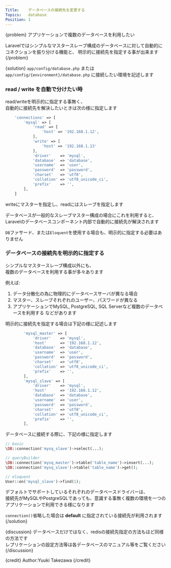 ```yaml
---
Title:    データベースの接続先を変更する
Topics:   database
Position: 1
---
```


{problem}
アプリケーションで複数のデータベースを利用したい

Laravelではシンプルなマスタースレーブ構成のデータベースに対して自動的にコネクションを振り分ける機能と、
明示的に接続先を指定する事が出来ます
{/problem}

{solution}
`app/config/database.php` または `app/config/{environment}/database.php` に接続したい環境を記述します

### read / write を自動で分けたい時
read/writeを明示的に指定する事無く、  
自動的に接続先を解決したいときは次の様に指定します  

```php
    'connections' => [
        'mysql' => [
            'read' => [
                'host' => '192.168.1.12',
            ],
            'write' => [
                'host' => '192.168.1.13'
            ],
            'driver'    => 'mysql',
            'database'  => 'database',
            'username'  => 'user',
            'password'  => 'password',
            'charset'   => 'utf8',
            'collation' => 'utf8_unicode_ci',
            'prefix'    => '',
        ],
    ]
```

writeにマスターを指定し、readにはスレーブを指定します  

データベースが一般的なスレーブマスター構成の場合にこれを利用すると、  
Laravelのデータベースコンポーネント内部で自動的に接続先が解決されます

`DB`ファサード、または`Eloquent`を使用する場合も、明示的に指定する必要はありません

### データベースの接続先を明示的に指定する
シンプルなマスタースレーブ構成以外にも、  
複数のデータベースを利用する事が多々あります  

例えば:
1. データ分散化の為に物理的にデータベースサーバが異なる場合  
2. マスター、スレーブそれぞれのユーザー、パスワードが異なる
3. アプリケーションでMySQL, PostgreSQL, SQL Serverなど複数のデータベースを利用する
などがあります

明示的に接続先を指定する場合は下記の様に記述します
```php
        'mysql_master' => [
            'driver'    => 'mysql',
            'host'      => '192.168.1.12',
            'database'  => 'database',
            'username'  => 'user',
            'password'  => 'password',
            'charset'   => 'utf8',
            'collation' => 'utf8_unicode_ci',
            'prefix'    => '',
        ],
        'mysql_slave' => [
            'driver'    => 'mysql',
            'host'      => '192.168.1.12',
            'database'  => 'database',
            'username'  => 'user',
            'password'  => 'password',
            'charset'   => 'utf8',
            'collation' => 'utf8_unicode_ci',
            'prefix'    => '',
        ],
```

データベースに接続する際に、下記の様に指定します
```php
// basic
\DB::connection('mysq_slave')->select(...);

// queryBuilder
\DB::connection('mysq_master')->table('table_name')->insert(...);
\DB::connection('mysq_slave')->table('table_name')->get();

// eloquent
User::on('mysql_slave')->find(1);
```

デフォルトでサポートしているそれぞれのデータベースドライバーは、  
接続先がMySQLやPostgreSQLであっても、意識する事無く複数の環境を一つのアプリケーションで利用できる様になります

`connection()`省略した場合は **default** に指定されている接続先が利用されます
{/solution}

{discussion}
データベースだけではなく、redisの接続先指定の方法もほど同様の方法です  
レプリケーションの設定方法等は各データベースのマニュアル等をご覧ください
{/discussion}

{credit}
Author:Yuuki Takezawa
{/credit}

